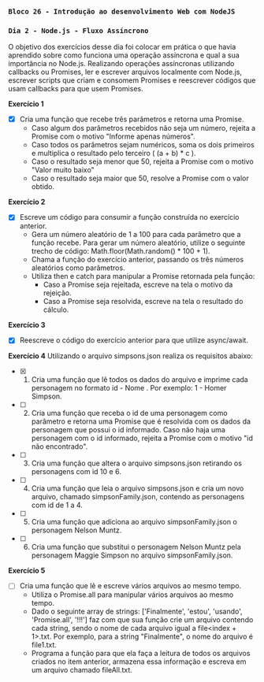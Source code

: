 ### `Bloco 26 - Introdução ao desenvolvimento Web com NodeJS`
### `Dia 2 - Node.js - Fluxo Assíncrono`

O objetivo dos exercícios desse dia foi colocar em prática o que havia aprendido sobre como funciona uma operação assíncrona e qual a sua importância no Node.js. Realizando operações assíncronas utilizando callbacks ou Promises, ler e escrever arquivos localmente com Node.js, escrever scripts que criam e consomem Promises e reescrever códigos que usam callbacks para que usem Promises.

**Exercício 1**
- [x] Cria uma função que recebe três parâmetros e retorna uma Promise.
    - Caso algum dos parâmetros recebidos não seja um número, rejeita a Promise com o motivo "Informe apenas números".
    - Caso todos os parâmetros sejam numéricos, soma os dois primeiros e multiplica o resultado pelo terceiro ( (a + b) * c ).
    - Caso o resultado seja menor que 50, rejeita a Promise com o motivo "Valor muito baixo"
    - Caso o resultado seja maior que 50, resolve a Promise com o valor obtido.

**Exercício 2**
- [x] Escreve um código para consumir a função construída no exercício anterior.
    - Gera um número aleatório de 1 a 100 para cada parâmetro que a função recebe. Para gerar um número aleatório, utilize o seguinte trecho de código: Math.floor(Math.random() * 100 + 1).
    - Chama a função do exercício anterior, passando os três números aleatórios como parâmetros.
    - Utiliza then e catch para manipular a Promise retornada pela função:
        - Caso a Promise seja rejeitada, escreve na tela o motivo da rejeição.
        - Caso a Promise seja resolvida, escreve na tela o resultado do cálculo.

**Exercício 3**
- [x] Reescreve o código do exercício anterior para que utilize async/await.

**Exercício 4**
Utilizando o arquivo simpsons.json realiza os requisitos abaixo:
- [x] 1. Cria uma função que lê todos os dados do arquivo e imprime cada personagem no formato id - Nome . Por exemplo: 1 - Homer Simpson.
- [ ] 2. Cria uma função que receba o id de uma personagem como parâmetro e retorna uma Promise que é resolvida com os dados da personagem que possui o id informado. Caso não haja uma personagem com o id informado, rejeita a Promise com o motivo "id não encontrado".
- [ ] 3. Cria uma função que altera o arquivo simpsons.json retirando os personagens com id 10 e 6.
- [ ] 4. Cria uma função que leia o arquivo simpsons.json e cria um novo arquivo, chamado simpsonFamily.json, contendo as personagens com id de 1 a 4.
- [ ] 5. Cria uma função que adiciona ao arquivo simpsonFamily.json o personagem Nelson Muntz.
- [ ] 6. Cria uma função que substitui o personagem Nelson Muntz pela personagem Maggie Simpson no arquivo simpsonFamily.json.

**Exercício 5**
- [ ] Cria uma função que lê e escreve vários arquivos ao mesmo tempo.
  - Utiliza o Promise.all para manipular vários arquivos ao mesmo tempo.
  - Dado o seguinte array de strings: ['Finalmente', 'estou', 'usando', 'Promise.all', '!!!'] faz com que sua função crie um arquivo contendo cada string, sendo o nome de cada arquivo igual a file<index + 1>.txt. Por exemplo, para a string "Finalmente", o nome do arquivo é file1.txt.
  - Programa a função para que ela faça a leitura de todos os arquivos criados no item anterior, armazena essa informação e escreva em um arquivo chamado fileAll.txt.
